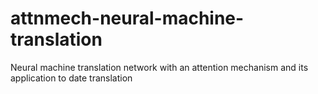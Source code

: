 # attnmech-neural-machine-translation
Neural machine translation network with an attention mechanism and its application to date translation
